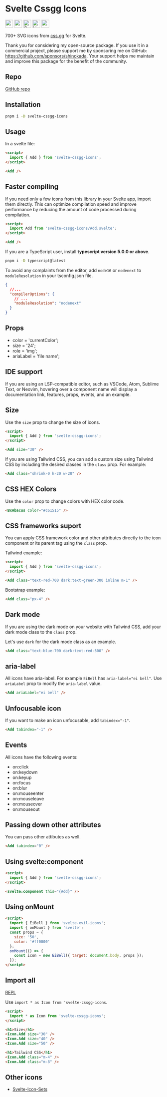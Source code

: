 # Svelte Cssgg Icons

<div class="flex gap-2 my-8">
<a href="https://github.com/sponsors/shinokada" target="_blank"><img src="https://img.shields.io/static/v1?label=Sponsor&message=%E2%9D%A4&logo=GitHub&color=%23fe8e86" height="25" style="height: 25px !important;"></a>
<a href="https://www.npmjs.com/package/svelte-cssgg-icons" rel="nofollow" target="_blank"><img src="https://img.shields.io/npm/v/svelte-cssgg-icons" alt="npm" height="25" style="height: 25px !important;"></a>
<a href="https://twitter.com/shinokada" rel="nofollow" target="_blank"><img src="https://img.shields.io/badge/created%20by-@shinokada-4BBAAB.svg" alt="Created by Shin Okada" height="25" style="height: 25px !important;"></a>
<a href="https://opensource.org/licenses/MIT" rel="nofollow" target="_blank"><img src="https://img.shields.io/github/license/shinokada/svelte-cssgg-icons" alt="License" height="25" style="height: 25px !important;"></a>
<a href="https://www.npmjs.com/package/svelte-cssgg-icons" rel="nofollow" target="_blank"><img src="https://img.shields.io/npm/dw/svelte-cssgg-icons.svg" alt="npm" height="25" style="height: 25px !important;"></a>
</div>

700+ SVG icons from <a href="https://github.com/astrit/css.gg">css.gg</a> for Svelte.

Thank you for considering my open-source package. If you use it in a commercial project, please support me by sponsoring me on GitHub: https://github.com/sponsors/shinokada. Your support helps me maintain and improve this package for the benefit of the community.

## Repo

[GitHub repo](https://github.com/shinokada/svelte-cssgg-icons)

## Installation

```sh
pnpm i -D svelte-cssgg-icons
```

## Usage

In a svelte file:

```html
<script>
  import { Add } from 'svelte-cssgg-icons';
</script>

<Add />
```

## Faster compiling

If you need only a few icons from this library in your Svelte app, import them directly. This can optimize compilation speed and improve performance by reducing the amount of code processed during compilation.

```html
<script>
  import Add from 'svelte-cssgg-icons/Add.svelte';
</script>

<Add />
```

If you are a TypeScript user, install **typescript version 5.0.0 or above**.

```sh
pnpm i -D typescript@latest
```

To avoid any complaints from the editor, add `node16` or `nodenext` to `moduleResolution` in your tsconfig.json file.

```json
{
  //...
  "compilerOptions": {
    // ...
    "moduleResolution": "nodenext"
  }
}
```

## Props

- color = 'currentColor';
- size = '24';
- role = 'img';
- ariaLabel = 'file name';

## IDE support

If you are using an LSP-compatible editor, such as VSCode, Atom, Sublime Text, or Neovim, hovering over a component name will display a documentation link, features, props, events, and an example.

## Size

Use the `size` prop to change the size of icons.

```html
<script>
  import { Add } from 'svelte-cssgg-icons';
</script>

<Add size="30" />
```

If you are using Tailwind CSS, you can add a custom size using Tailwind CSS by including the desired classes in the `class` prop. For example:

```html
<Add class="shrink-0 h-20 w-20" />
```

## CSS HEX Colors

Use the `color` prop to change colors with HEX color code.

```html
<BxAbacus color="#c61515" />
```

## CSS frameworks suport

You can apply CSS framework color and other attributes directly to the icon component or its parent tag using the `class` prop.

Tailwind example:

```html
<script>
  import { Add } from 'svelte-cssgg-icons';
</script>

<Add class="text-red-700 dark:text-green-300 inline m-1" />
```

Bootstrap example:

```html
<Add class="px-4" />
```

## Dark mode

If you are using the dark mode on your website with Tailwind CSS, add your dark mode class to the `class` prop.

Let's use `dark` for the dark mode class as an example.

```html
<Add class="text-blue-700 dark:text-red-500" />
```

## aria-label

All icons have aria-label. For example `EiBell` has `aria-label="ei bell"`.
Use `ariaLabel` prop to modify the `aria-label` value.

```html
<Add ariaLabel="ei bell" />
```

## Unfocusable icon

If you want to make an icon unfocusable, add `tabindex="-1"`.

```html
<Add tabindex="-1" />
```

## Events

All icons have the following events:

- on:click
- on:keydown
- on:keyup
- on:focus
- on:blur
- on:mouseenter
- on:mouseleave
- on:mouseover
- on:mouseout

## Passing down other attributes

You can pass other attibutes as well.

```html
<Add tabindex="0" />
```

## Using svelte:component

```html
<script>
  import { Add } from 'svelte-cssgg-icons';
</script>

<svelte:component this="{Add}" />
```

## Using onMount

```html
<script>
  import { EiBell } from 'svelte-evil-icons';
  import { onMount } from 'svelte';
  const props = {
    size: '50',
    color: '#ff0000'
  };
  onMount(() => {
    const icon = new EiBell({ target: document.body, props });
  });
</script>
```

## Import all

[REPL](https://svelte.dev/repl/6b2057d58c3841fc9f37b67960f02e27)

Use `import * as Icon from 'svelte-cssgg-icons`.

```html
<script>
  import * as Icon from 'svelte-cssgg-icons';
</script>

<h1>Size</h1>
<Icon.Add size="30" />
<Icon.Add size="40" />
<Icon.Add size="50" />

<h1>Tailwind CSS</h1>
<Icon.Add class="m-4" />
<Icon.Add class="m-8" />
```

## Other icons

- [Svelte-Icon-Sets](https://svelte-svg-icons.vercel.app/)
